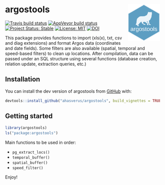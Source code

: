 
<!-- README.md is generated from README.Rmd. Please edit that file -->

# argostools <img src="inst/figures/argostools.png" height="120" align="right"/>

<!-- badges: start -->

[![Travis build
status](https://travis-ci.org/ahasverus/argostools.svg?branch=master)](https://travis-ci.org/ahasverus/argostools)
[![AppVeyor build
status](https://ci.appveyor.com/api/projects/status/github/ahasverus/argostools?branch=master&svg=true)](https://ci.appveyor.com/project/ahasverus/argostools)
[![Project Status:
Stable](https://img.shields.io/badge/lifecycle-stable-brightgreen.svg)](https://www.tidyverse.org/lifecycle/#stable)
[![License:
MIT](https://img.shields.io/badge/License-MIT-yellow.svg)](https://opensource.org/licenses/MIT)
[![DOI](https://zenodo.org/badge/37935776.svg)](https://zenodo.org/badge/latestdoi/37935776)
<!-- badges: end -->

This package provides functions to import (xls(x), txt, csv and diag
extensions) and format Argos data (coordinates and date fields). Some
filters are also available (spatial, temporal and speed-based filters)
to clean up locations. After compilation, data can be passed under an
SQL structure using several functions (database creation, relation
update, extraction queries, etc.)

## Installation

You can install the dev version of argostools from
[GitHub](https://github.com/ahasverus/argostools) with:

``` r
devtools::install_github("ahasverus/argostools", build_vignettes = TRUE)
```

## Getting started

``` r
library(argostools)
ls("package:argostools")
```

Main functions to be used in order:

  - `pg_extract_locs()`
  - `temporal_buffer()`
  - `spatial_buffer()`
  - `speed_filter()`

Enjoy\!
